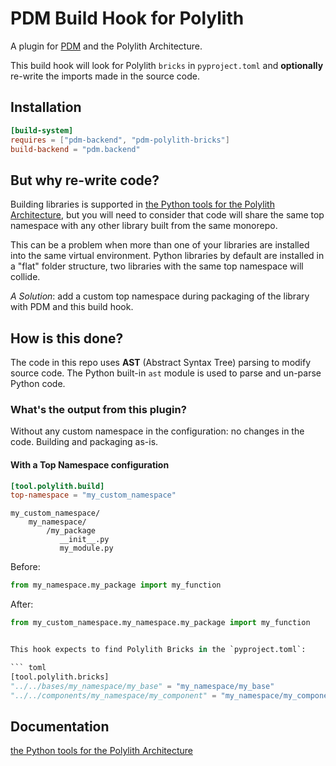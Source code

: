 # PDM Build Hook for Polylith

A plugin for [PDM](https://pdm-project.org) and the Polylith Architecture.

This build hook will look for Polylith `bricks` in `pyproject.toml` and __optionally__ re-write the imports made in the source code.

## Installation
``` toml
[build-system]
requires = ["pdm-backend", "pdm-polylith-bricks"]
build-backend = "pdm.backend"
```

## But why re-write code?
Building libraries is supported in [the Python tools for the Polylith Architecture](https://davidvujic.github.io/python-polylith-docs),
but you will need to consider that code will share the same top namespace with any other library built from the same monorepo.

This can be a problem when more than one of your libraries are installed into the same virtual environment.
Python libraries by default are installed in a "flat" folder structure, two libraries with the same top namespace will collide.

_A Solution_: add a custom top namespace during packaging of the library with PDM and this build hook.

## How is this done?
The code in this repo uses __AST__ (Abstract Syntax Tree) parsing to modify source code.
The Python built-in `ast` module is used to parse and un-parse Python code.


### What's the output from this plugin?

Without any custom namespace in the configuration: no changes in the code. Building and packaging as-is.

#### With a Top Namespace configuration

``` toml
[tool.polylith.build]
top-namespace = "my_custom_namespace"
```

```shell
my_custom_namespace/
    my_namespace/
        /my_package
           __init__.py
           my_module.py
```

Before:
```python
from my_namespace.my_package import my_function
```

After:
```python
from my_custom_namespace.my_namespace.my_package import my_function


This hook expects to find Polylith Bricks in the `pyproject.toml`:

``` toml
[tool.polylith.bricks]
"../../bases/my_namespace/my_base" = "my_namespace/my_base"
"../../components/my_namespace/my_component" = "my_namespace/my_component
```

## Documentation
[the Python tools for the Polylith Architecture](https://davidvujic.github.io/python-polylith-docs)
